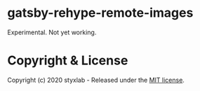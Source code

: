 # gatsby-rehype-remote-images

Experimental. Not yet working.

# Copyright & License

Copyright (c) 2020 styxlab - Released under the [MIT license](LICENSE).
